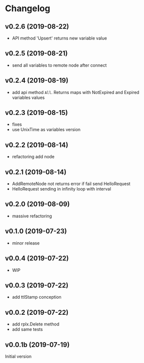 # Changelog

## v0.2.6 (2019-08-22)

- API method 'Upsert' returns new variable value

## v0.2.5 (2019-08-21)

- send all variables to remote node after connect

## v0.2.4 (2019-08-19)

- add api method `All`. Returns maps with NotExpired and Expired variables values

## v0.2.3 (2019-08-15)

- fixes
- use UnixTime as variables version

## v0.2.2 (2019-08-14)

- refactoring add node

## v0.2.1 (2019-08-14)

- AddRemoteNode not returns error if fail send HelloRequest
- HelloRequest sending in infinity loop with interval

## v0.2.0 (2019-08-09)

- massive refactoring

## v0.1.0 (2019-07-23)

- minor release

## v0.0.4 (2019-07-22)

- WIP

## v0.0.3 (2019-07-22)

- add ttlStamp conception

## v0.0.2 (2019-07-22)

- add rplx.Delete method
- add same tests

## v0.0.1b (2019-07-19)

Initial version